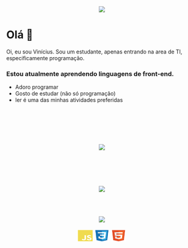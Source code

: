  <div align='center'>
 <img src='https://github-stats-alpha.vercel.app/api?username=vini205&cc=000&tc=fff&ic=9745F5&bc=fff'> 
</div>
 
# Olá 👋
Oi, eu sou Vinícius. Sou um estudante, apenas entrando na area de TI, especificamente programação.
### Estou atualmente aprendendo linguagens de front-end.
- Adoro programar
- Gosto de estudar (não só programação)
- ler é uma das minhas atividades preferidas
##

<div align='center'>
  <br><br>
  
  <img style='margin:30px;'  src="https://github-readme-stats.vercel.app/api?username=vini205&show_icons=true&custom_title=My%20personal%20status&theme=midnight-purple&include_all_commits=true&count_private=true"/> <br><br>
  
  <img style='margin:30px;' src="https://github-readme-stats.vercel.app/api/top-langs/?username=vini205&custom_title=My%20languages&langs_count=7&theme=midnight-purple"/><br><br>
  
  <img src='https://streak-stats.demolab.com?user=vini205&theme=highcontrast&date_format=j%20M%5B%20Y%5D&mode=weekly&background=000000&border=E4E2E2&sideLabels=9745F5&currStreakLabel=9745F5'>
  
 <div style="display: inline_block"><br>
  <img align="center" alt="Luana-Js" height="30" width="40" src="https://raw.githubusercontent.com/devicons/devicon/master/icons/javascript/javascript-plain.svg">
   <img align="center" alt="Vini-CSS" height="30" width="40" src="https://raw.githubusercontent.com/devicons/devicon/master/icons/css3/css3-original.svg">
   <img align="center" alt="Vini-HTML" height="30" width="40" src="https://raw.githubusercontent.com/devicons/devicon/master/icons/html5/html5-original.svg">        
  <!-- <img  src="https://github-readme-stats.vercel.app/api/wakatime?username=vini205">-->            
</div>
</div>

 
